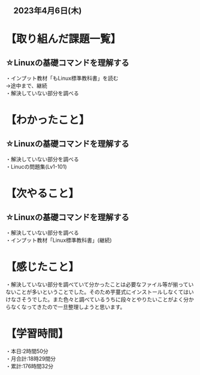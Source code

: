 ## 　2023年4月6日(木)
# 【取り組んだ課題一覧】
## ☆Linuxの基礎コマンドを理解する
・インプット教材「もLinux標準教科書」を読む<br>
→途中まで、継続<br>
・解決していない部分を調べる
# 【わかったこと】
## ☆Linuxの基礎コマンドを理解する
・解決していない部分を調べる<br>
・Linucの問題集(Lv1-101)
# 【次やること】
## ☆Linuxの基礎コマンドを理解する
・解決していない部分を調べる<br>
・インプット教材「Linux標準教科書」(継続)
# 【感じたこと】
・解決していない部分を調べていて分かったことは必要なファイル等が揃っていないことが多いということでした。そのため芋蔓式にインストールしなくてはいけなさそうでした。また色々と調べているうちに段々とやりたいことがよく分からなくなってきたので一旦整理しようと思います。
# 【学習時間】
・本日:2時間50分<br>
・月合計:18時29間分<br>
・累計:176時間32分
